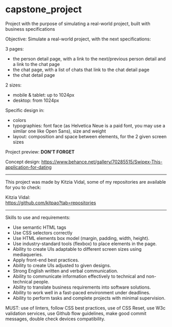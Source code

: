 # capstone_project

Project with the purpose of simulating a real-world project, built with business specifications

Objective: Simulate a real-world project, with the next specifications:

3 pages:
- the person detail page, with a link to the next/previous person detail and a link to the chat page
- the chat page, with a list of chats that link to the chat detail page
- the chat detail page

2 sizes:
- mobile & tablet: up to 1024px
- desktop: from 1024px

Specific design in:
- colors
- typographies: font face (as Helvetica Neue is a paid font, you may use a similar one like Open Sans), size and weight
- layout: composition and space between elements, for the 2 given screen sizes

Project preview: **DON'T FORGET**

Concept design: https://www.behance.net/gallery/70285515/Swipex-This-application-for-dating

___________________________

This project was made by Kitzia Vidal, some of my repositories are available for you to check:  


Kitzia Vidal:  
https://github.com/kitpao?tab=repositories 

___________________________
Skills to use and requirements: 
* Use semantic HTML tags
* Use CSS selectors correctly
* Use HTML elements box model (margin, padding, width, height).
* Use industry-standard tools (flexbox) to place elements in the page.
* Ability to create UIs adaptable to different screen sizes using mediaqueries.
* Apply front-end best practices.
* Ability to create UIs adjusted to given designs.
* Strong English written and verbal communication.
* Ability to communicate information effectively to technical and non-technical people.
* Ability to translate business requirements into software solutions.
* Ability to work well in a fast-paced environment under deadlines.
* Ability to perform tasks and complete projects with minimal supervision.

MUST: use of linters, follow CSS best practices, use of CSS Reset, use W3c validation services, use Github flow guidelines, make good commit messages, double check devices compatibility.
